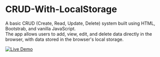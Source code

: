 # CRUD-With-LocalStorage

A basic CRUD (Create, Read, Update, Delete) system built using HTML, Bootstrab, and vanilla JavaScript.  
The app allows users to add, view, edit, and delete data directly in the browser, with data stored in the browser's local storage.



[![Live Demo](https://img.shields.io/badge/Live-Demo-blue?style=for-the-badge&logo=vercel&logoColor=white)](https://aminasaeed17.github.io/CRUD-With-LocalStorage/)
